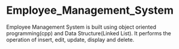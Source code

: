 # Employee_Management_System
Employee Management System is built using object oriented programming(cpp) and Data Structure(Linked List). 
It performs the operation of insert, edit, update, display and delete.
